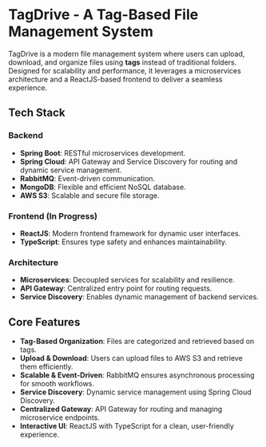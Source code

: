 # TagDrive - A Tag-Based File Management System

TagDrive is a modern file management system where users can upload, download, and organize files using **tags** instead of traditional folders. Designed for scalability and performance, it leverages a microservices architecture and a ReactJS-based frontend to deliver a seamless experience.

## Tech Stack

### Backend
- **Spring Boot**: RESTful microservices development.
- **Spring Cloud**: API Gateway and Service Discovery for routing and dynamic service management.
- **RabbitMQ**: Event-driven communication.
- **MongoDB**: Flexible and efficient NoSQL database.
- **AWS S3**: Scalable and secure file storage.

### Frontend (In Progress)
- **ReactJS**: Modern frontend framework for dynamic user interfaces.
- **TypeScript**: Ensures type safety and enhances maintainability.

### Architecture
- **Microservices**: Decoupled services for scalability and resilience.
- **API Gateway**: Centralized entry point for routing requests.
- **Service Discovery**: Enables dynamic management of backend services.

## Core Features

- **Tag-Based Organization**: Files are categorized and retrieved based on tags.
- **Upload & Download**: Users can upload files to AWS S3 and retrieve them efficiently.
- **Scalable & Event-Driven**: RabbitMQ ensures asynchronous processing for smooth workflows.
- **Service Discovery**: Dynamic service management using Spring Cloud Discovery.
- **Centralized Gateway**: API Gateway for routing and managing microservice endpoints.
- **Interactive UI**: ReactJS with TypeScript for a clean, user-friendly experience.
